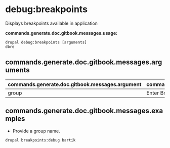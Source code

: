 # debug:breakpoints
Displays breakpoints available in application

**commands.generate.doc.gitbook.messages.usage:**
```
drupal debug:breakpoints [arguments]
dbre
```

## commands.generate.doc.gitbook.messages.arguments
commands.generate.doc.gitbook.messages.argument | commands.generate.doc.gitbook.messages.details
---------|-------------
group | Enter Breakpoint Group Name

## commands.generate.doc.gitbook.messages.examples
* Provide a group name.
```
drupal breakpoints:debug bartik
```
